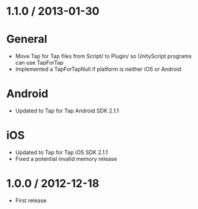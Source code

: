 1.1.0 / 2013-01-30
==================

General
=======
* Move Tap for Tap files from Script/ to Plugin/ so UnityScript programs can use TapForTap
* Implemented a TapForTapNull if platform is neither iOS or Android

Android
=======
* Updated to Tap for Tap Android SDK 2.1.1

iOS
===
* Updated to Tap for Tap iOS SDK 2.1.1
* Fixed a potential invalid memory release 

1.0.0 / 2012-12-18
==================
- First release